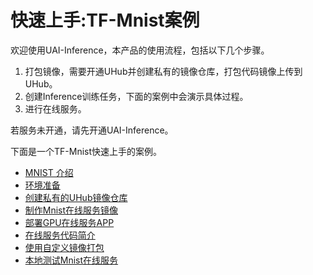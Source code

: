 

# 快速上手:TF-Mnist案例

欢迎使用UAI-Inference，本产品的使用流程，包括以下几个步骤。

1. 打包镜像，需要开通UHub并创建私有的镜像仓库，打包代码镜像上传到UHub。
2. 创建Inference训练任务，下面的案例中会演示具体过程。
3. 进行在线服务。

若服务未开通，请先开通UAI-Inference。



下面是一个TF-Mnist快速上手的案例。

* [MNIST 介绍](uai-inference/set-up/tf-mnist/intro)
* [环境准备](uai-inference/set-up/tf-mnist/prepare)
* [创建私有的UHub镜像仓库](uai-inference/set-up/tf-mnist/uhub)
* [制作Mnist在线服务镜像](uai-inference/set-up/tf-mnist/pack)
* [部署GPU在线服务APP](uai-inference/set-up/tf-mnist/gpu-inference)
* [在线服务代码简介](uai-inference/set-up/tf-mnist/coding)
* [使用自定义镜像打包](uai-inference/set-up/tf-mnist/self-pack)
* [本地测试Mnist在线服务](uai-inference/set-up/tf-mnist/local-test)

